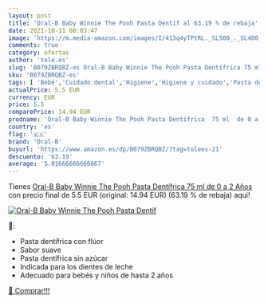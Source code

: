 ```yaml
---
layout: post
title: 'Oral-B Baby Winnie The Pooh Pasta Dentíf al 63.19 % de rebaja'
date: 2021-10-11 08:03:47
image: 'https://m.media-amazon.com/images/I/413q4yTPtRL._SL500_._SL400_.jpg'
comments: true
category: ofertas
author: 'tole.es'
slug: 'B079ZBRQBZ-es Oral-B Baby Winnie The Pooh Pasta Dentífrica 75 ml de 0 a...'
sku: 'B079ZBRQBZ-es'
tags: [ 'Bebé','Cuidado dental','Higiene','Higiene y cuidado','Pasta de dientes','dentífrica','oral-b', ]
actualPrice: 5.5 EUR
currency: EUR
price: 5.5
comparePrice: 14.94 EUR
prodname: 'Oral-B Baby Winnie The Pooh Pasta Dentífrica  75 ml  de 0 a 2 Años'
country: 'es'
flag: '🇪🇸'
brand: 'Oral-B'
buyurl: 'https://www.amazon.es/dp/B079ZBRQBZ/?tag=tolees-21'
descuento: '63.19'
average: '5.01666666666667'
---
```


Tienes [Oral-B Baby Winnie The Pooh Pasta Dentífrica  75 ml  de 0 a 2 Años](https://www.amazon.es/dp/B079ZBRQBZ/?tag=tolees-21) con precio final de  5.5 EUR (original: 14.94 EUR) (63.19 %  de rebaja) aqui!

[![Oral-B Baby Winnie The Pooh Pasta Dentíf](https://m.media-amazon.com/images/I/413q4yTPtRL._SL500_._SL400_.jpg)](https://www.amazon.es/dp/B079ZBRQBZ/?tag=tolees-21)

🔎:

- Pasta dentífrica con flúor
- Sabor suave
- Pasta dentífrica sin azúcar
- Indicada para los dientes de leche
- Adecuado para bebés y niños de hasta 2 años

[🛒 Comprar!!!](https://www.amazon.es/dp/B079ZBRQBZ/?tag=tolees-21)
